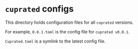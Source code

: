 # `cuprated` configs
This directory holds configuration files for all `cuprated` versions.

For example, `0.0.1.toml` is the config file for `cuprated v0.0.1`.

`Cuprated.toml` is a symlink to the latest config file.
